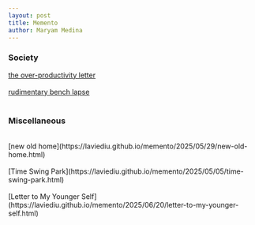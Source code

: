 ```yaml
---
layout: post
title: Memento
author: Maryam Medina
---
```


### Society
[the over-productivity letter](https://laviediu.github.io/memento/2025/06/05/the-overproductivity-letter.html)
<br>
<br>
[rudimentary bench lapse](https://laviediu.github.io/memento/2025/05/24/rudimentary-bench-lapse.html)
<br>
<br>

### Miscellaneous
<br>
[new old home](https://laviediu.github.io/memento/2025/05/29/new-old-home.html)
<br>
<br>
[Time Swing Park](https://laviediu.github.io/memento/2025/05/05/time-swing-park.html)
<br>
<br>
[Letter to My Younger Self](https://laviediu.github.io/memento/2025/06/20/letter-to-my-younger-self.html)
<br>
<br>
